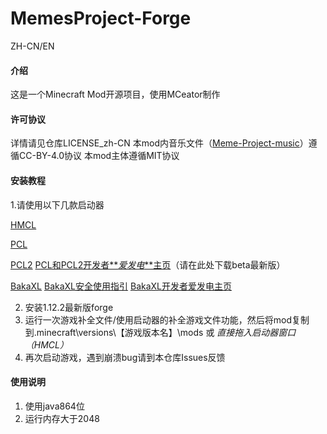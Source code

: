 # MemesProject-Forge

ZH-CN/EN

#### 介绍
这是一个Minecraft Mod开源项目，使用MCeator制作

#### 许可协议
详情请见仓库LICENSE_zh-CN
本mod内音乐文件（[Meme-Project-music](https://gitee.com/tex-memes-project/meme-project-music)）遵循CC-BY-4.0协议
本mod主体遵循MIT协议
#### 安装教程

1.请使用以下几款启动器

[HMCL](https://hmcl.huangyuhui.net/download)

[PCL](https://www.mcbbs.net/forum.php?mod=viewthread&tid=719579)

[PCL2](https://afdian.net/p/26a95798541d11eba4c552540025c377)
[PCL和PCL2开发者**_爱发电_**主页](https://afdian.net/@LTCat?tab=feed)（请在此处下载beta最新版）

[BakaXL](https://www.bakaxl.com/)
[BakaXL安全使用指引](https://www.bakaxl.com/notice/SafeUse.html)
[BakaXL开发者爱发电主页](https://afdian.net/@TT702?tab=feed)

2.  安装1.12.2最新版forge
3.  运行一次游戏补全文件/使用启动器的补全游戏文件功能，然后将mod复制到.minecraft\versions\【游戏版本名】\mods 或 _直接拖入启动器窗口（HMCL）_ 
4.  再次启动游戏，遇到崩溃bug请到本仓库Issues反馈

#### 使用说明

1.  使用java864位
2.  运行内存大于2048
